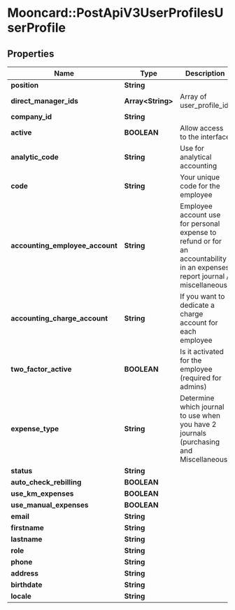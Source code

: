 # Mooncard::PostApiV3UserProfilesUserProfile

## Properties
Name | Type | Description | Notes
------------ | ------------- | ------------- | -------------
**position** | **String** |  | [optional] 
**direct_manager_ids** | **Array&lt;String&gt;** | Array of user_profile_id | [optional] 
**company_id** | **String** |  | [optional] 
**active** | **BOOLEAN** | Allow access to the interface | [optional] 
**analytic_code** | **String** | Use for analytical accounting | [optional] 
**code** | **String** | Your unique code for the employee | [optional] 
**accounting_employee_account** | **String** | Employee account use for personal expense to refund or for an accountability in an expenses report journal / miscellaneous | [optional] 
**accounting_charge_account** | **String** | If you want to dedicate a charge account for each employee | [optional] 
**two_factor_active** | **BOOLEAN** | Is it activated for the employee (required for admins) | [optional] 
**expense_type** | **String** | Determine which journal to use when you have 2 journals (purchasing and Miscellaneous) | [optional] 
**status** | **String** |  | [optional] 
**auto_check_rebilling** | **BOOLEAN** |  | [optional] 
**use_km_expenses** | **BOOLEAN** |  | [optional] 
**use_manual_expenses** | **BOOLEAN** |  | [optional] 
**email** | **String** |  | 
**firstname** | **String** |  | 
**lastname** | **String** |  | 
**role** | **String** |  | 
**phone** | **String** |  | [optional] 
**address** | **String** |  | [optional] 
**birthdate** | **String** |  | [optional] 
**locale** | **String** |  | [optional] 


